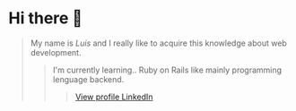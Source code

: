 # Hi there 👋 
> My name is *Luis* and I really like to acquire this knowledge about web development.
>> I'm currently learning..
>> Ruby on Rails like mainly programming lenguage backend.
>>> [View profile LinkedIn](https://www.linkedin.com/in/luisfernandoramos1986/)

<!--
**fernanluis/fernanluis** is a ✨ _special_ ✨ repository because its `README.md` (this file) appears on your GitHub profile.

Here are some ideas to get you started:

- 🔭 I’m currently working on ...
- 🌱 I’m currently learning ...
- 👯 I’m looking to collaborate on ...
- 🤔 I’m looking for help with ...
- 💬 Ask me about ...
- 📫 How to reach me: ...
- 😄 Pronouns: ...
- ⚡ Fun fact: ...
-->
